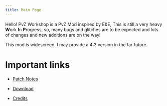 ```yaml
---
title: Main Page
---
```

Hello! PvZ Workshop is a PvZ Mod inspired by E&E, This is still a very heavy **W**ork **I**n **P**rogress, so, many bugs and glitches are to be expected and lots of changes and new additions are on the way!

This mod *is* widescreen, I may provide a 4:3 version in the far future.

# Important links


- [Patch Notes](tbd)

- [Download](tbd)

- [Credits](tbd)
